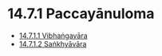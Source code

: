 

# 14.7.1 Paccayānuloma

* [14.7.1.1 Vibhaṅgavāra](14.7.1/14.7.1.1.md)
* [14.7.1.2 Saṅkhyāvāra](14.7.1/14.7.1.2.md)



